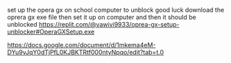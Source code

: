 set up the opera gx on school computer to unblock good luck 
download the oprera gx exe file then set it up on computer and then it should be unblocked 
https://replit.com/@vawivi9933/oprea-gx-setup-unblocker#OperaGXSetup.exe

https://docs.google.com/document/d/1mkema4eM-DYu9vJqY0dTjPfL0KJBKTRtf000ntyNpqo/edit?tab=t.0
